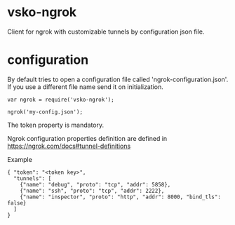 # vsko-ngrok

Client for ngrok with customizable tunnels by configuration json file.

# configuration

By default tries to open a configuration file called 'ngrok-configuration.json'. If you use a different file name send it on initialization.

```
var ngrok = require('vsko-ngrok');

ngrok('my-config.json');
```

The token property is mandatory.

Ngrok configuration properties definition are defined in https://ngrok.com/docs#tunnel-definitions

Example

```
{ "token": "<token key>",
  "tunnels": [
    {"name": "debug", "proto": "tcp", "addr": 5858},
    {"name": "ssh", "proto": "tcp", "addr": 2222},
    {"name": "inspector", "proto": "http", "addr": 8000, "bind_tls": false}
  ]
}
```
